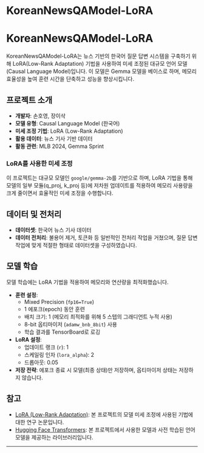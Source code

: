 # KoreanNewsQAModel-LoRA

# KoreanNewsQAModel-LoRA

KoreanNewsQAModel-LoRA는 뉴스 기반의 한국어 질문 답변 시스템을 구축하기 위해 LoRA(Low-Rank Adaptation) 기법을 사용하여 미세 조정된 대규모 언어 모델(Causal Language Model)입니다. 이 모델은 Gemma 모델을 베이스로 하며, 메모리 효율성을 높여 훈련 시간을 단축하고 성능을 향상시킵니다.

## 프로젝트 소개
- **개발자**: 손호영, 장이삭
- **모델 유형**: Causal Language Model (한국어)
- **미세 조정 기법**: LoRA (Low-Rank Adaptation)
- **활용 데이터**: 뉴스 기사 기반 데이터
- **활동 관련**: MLB 2024, Gemma Sprint

### LoRA를 사용한 미세 조정
이 프로젝트는 대규모 모델인 `google/gemma-2b`를 기반으로 하며, LoRA 기법을 통해 모델의 일부 모듈(q_proj, k_proj 등)에 저차원 업데이트를 적용하여 메모리 사용량을 크게 줄이면서 효율적인 미세 조정을 수행합니다.

## 데이터 및 전처리
- **데이터셋**: 한국어 뉴스 기사 데이터
- **데이터 전처리**: 불용어 제거, 토큰화 등 일반적인 전처리 작업을 거쳤으며, 질문 답변 작업에 맞게 적절한 형태로 데이터셋을 구성하였습니다.

## 모델 학습
모델 학습에는 LoRA 기법을 적용하여 메모리와 연산량을 최적화했습니다.
- **훈련 설정**:
  - Mixed Precision (`fp16=True`)
  - 1 에포크(epoch) 동안 훈련
  - 배치 크기: 1 (메모리 최적화를 위해 5 스텝의 그래디언트 누적 사용)
  - 8-bit 옵티마이저 (`adamw_bnb_8bit`) 사용
  - 학습 결과를 TensorBoard로 로깅
- **LoRA 설정**:
  - 업데이트 랭크 (`r`): 1
  - 스케일링 인자 (`lora_alpha`): 2
  - 드롭아웃: 0.05
- **저장 전략**: 에포크 종료 시 모델(최종 상태)만 저장하며, 옵티마이저 상태는 저장하지 않습니다.


## 참고
- [LoRA (Low-Rank Adaptation)](https://arxiv.org/abs/2106.09685): 본 프로젝트의 모델 미세 조정에 사용된 기법에 대한 연구 논문입니다.
- [Hugging Face Transformers](https://huggingface.co/transformers/): 본 프로젝트에서 사용한 모델과 사전 학습된 언어 모델을 제공하는 라이브러리입니다.




---

